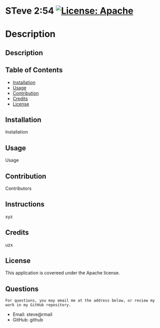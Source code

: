 
  # STeve 2:54  [![License: Apache](https://img.shields.io/badge/License-Apache-yellow.svg)]([![License](https://img.shields.io/badge/License-Apache%202.0-blue.svg)](https://opensource.org/licenses/Apache-2.0))

  # Description
  ## Description 

  ## Table of Contents
  * [Installation](#installation)
  * [Usage](#usage)
  * [Contribution](#contribution)
  * [Credits](#credits)
  * [License](#license)
  
  ## Installation
  Installation

  ## Usage
  Usage

  ## Contribution
  Contributors

  ## Instructions
  xyz

  ## Credits
  uzx

  ## License
  This application is covereed under the Apache license.

  ## Questions
    For questions, you may email me at the address below, or review my work in my GitHub repository.
  * Email: steve@rmail
  * GitHub: github